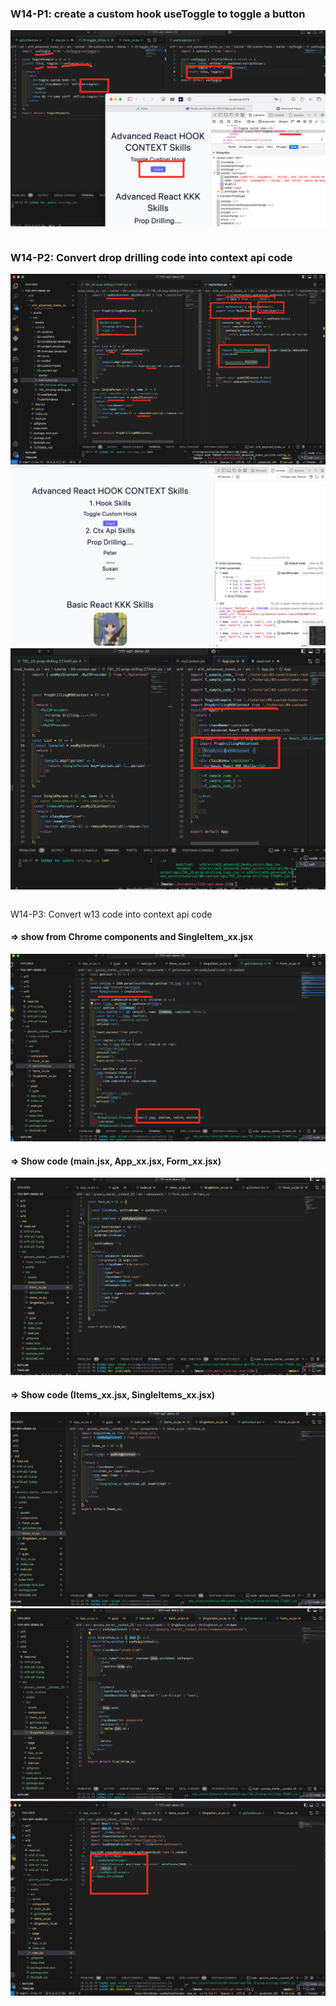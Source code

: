 ### W14-P1: create a custom hook useToggle to toggle a button
 
![](w14-p1.png)
 
```

```


### W14-P2: Convert drop drilling code into context api code
 
![](w14-p2-1.png)
![](w14-p2-2.png)
![](w14-p2-3.png)
 
```

```


W14-P3: Convert w13 code into context api code
 
#### => show from Chrome components and SingleItem_xx.jsx
 
![](w14-p3-1.png)
 
#### => Show code (main.jsx, App_xx.jsx, Form_xx.jsx)
 
![](w14-p3-2.png)
 
#### => Show code (Items_xx.jsx, SingleItems_xx.jsx)
 
![](w14-p3-3.png)
![](w14-p3-4.png)
![](w14-p3-5.png)
 
```

```